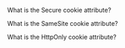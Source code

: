 What is the Secure cookie attribute?



What is the SameSite cookie attribute?



What is the HttpOnly cookie attribute?
